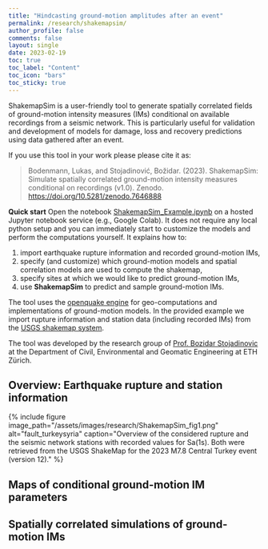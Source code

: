 ```yaml
---
title: "Hindcasting ground-motion amplitudes after an event"
permalink: /research/shakemapsim/
author_profile: false
comments: false
layout: single
date: 2023-02-19
toc: true
toc_label: "Content"
toc_icon: "bars"  
toc_sticky: true 
---
```


ShakemapSim is a user-friendly tool to generate spatially correlated fields of ground-motion intensity measures (IMs) conditional on available recordings from a seismic network. This is particularly useful for validation and development of models for damage, loss and recovery predictions using data gathered after an event. 

If you use this tool in your work please please cite it as:
> Bodenmann, Lukas, and Stojadinović, Božidar. (2023). ShakemapSim: Simulate spatially correlated ground-motion intensity measures conditional on recordings (v1.0). Zenodo. https://doi.org/10.5281/zenodo.7646888

**Quick start** Open the notebook [ShakemapSim_Example.ipynb](ShakemapSim_Example.ipynb) on a hosted Jupyter notebook service (e.g., Google Colab). It does not require any local python setup and you can immediately start to customize the models and perform the computations yourself. It explains how to: 
1. import earthquake rupture information and recorded ground-motion IMs,
2. specify (and customize) which ground-motion models and spatial correlation models are used to compute the shakemap,
3. specify sites at which we would like to predict ground-motion IMs,
4. use **ShakemapSim** to predict and sample ground-motion IMs. 

The tool uses the [openquake engine](https://github.com/gem/oq-engine#openquake-engine) for geo-computations and implementations of ground-motion models. In the provided example we import rupture information and station data (including recorded IMs) from the [USGS shakemap system](https://earthquake.usgs.gov/data/shakemap/). 

The tool was developed by the research group of [Prof. Bozidar Stojadinovic](https://stojadinovic.ibk.ethz.ch/) at the Department of Civil, Environmental and Geomatic Engineering at ETH Zürich. 

## Overview: Earthquake rupture and station information

{% include figure image_path="/assets/images/research/ShakemapSim_fig1.png" alt="fault_turkeysyria" caption="Overview of the considered rupture and the seismic network stations with recorded values for Sa(1s). Both were retrieved from the USGS ShakeMap for the 2023 M7.8 Central Turkey event (version 12)." %}

## Maps of conditional ground-motion IM parameters


## Spatially correlated simulations of ground-motion IMs

